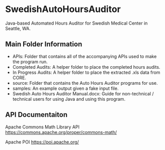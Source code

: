 # SwedishAutoHoursAuditor
Java-based Automated Hours Auditor for Swedish Medical Center in Seattle, WA.

## Main Folder Information
*	APIs: Folder that contains all of the accompanying APIs used to make the program run.
*	Completed Audits: A helper folder to place the completed hours audits.
*	In Progress Audits: A helper folder to place the extracted .xls data from CORE.
*	source: Folder that contains the Auto Hours Auditor programs for use.
* samples: An example output given a fake input file.
* Swedish Auto Hours Auditor Manual.docx: Guide for non-technical / technical users for using Java and using this program.

## API Documentaiton
Apache Commons Math Library API
https://commons.apache.org/proper/commons-math/

Apache POI
https://poi.apache.org/
